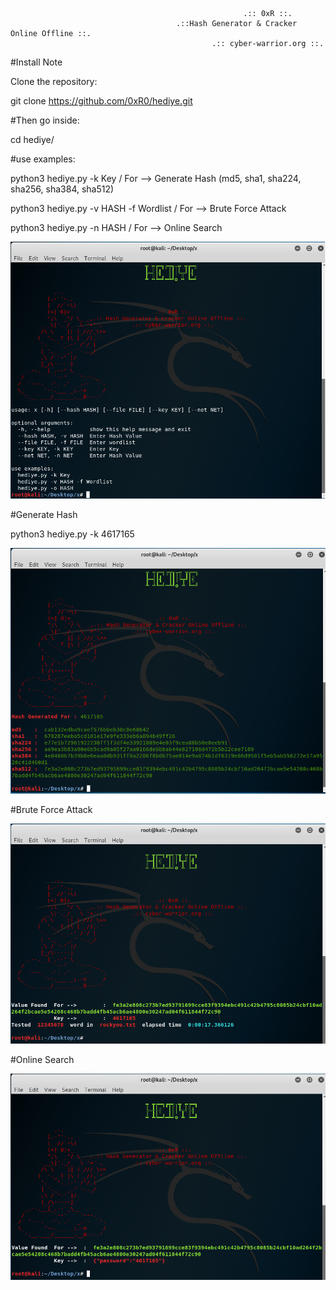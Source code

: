 
                                                        .:: 0xR ::.
                                         .::Hash Generator & Cracker Online Offline ::.
                                                 .:: cyber-warrior.org ::.
 

#Install Note

Clone the repository:

 git clone https://github.com/0xR0/hediye.git

#Then go inside:

cd hediye/


#use examples:

python3 hediye.py -k Key / For --> Generate Hash (md5, sha1, sha224, sha256, sha384, sha512)

python3 hediye.py -v HASH -f Wordlist / For --> Brute Force Attack

python3 hediye.py -n HASH / For -->  Online Search


<img src="https://github.com/0xR0/hediye/blob/master/ss/how.png" >


#Generate Hash

python3 hediye.py -k 4617165

<img src="https://github.com/0xR0/hediye/blob/master/ss/gen.png" >


#Brute Force Attack

<img src="https://github.com/0xR0/hediye/blob/master/ss/off.png" >


#Online Search

<img src="https://github.com/0xR0/hediye/blob/master/ss/on.png" >
